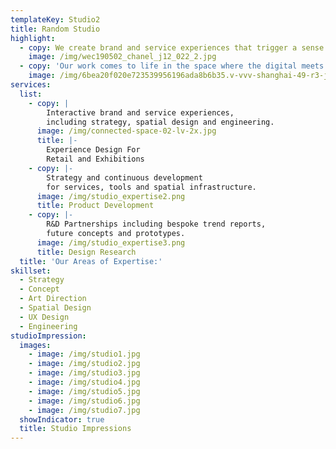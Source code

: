 ```yaml
---
templateKey: Studio2
title: Random Studio
highlight:
  - copy: We create brand and service experiences that trigger a sense of wonder.
    image: /img/wec190502_chanel_j12_022_2.jpg
  - copy: 'Our work comes to life in the space where the digital meets the physical. '
    image: /img/6bea20f020e723539956196ada8b6b35.v-vvv-shanghai-49-r3-jpg.jpg
services:
  list:
    - copy: |
        Interactive brand and service experiences,
        including strategy, spatial design and engineering.
      image: /img/connected-space-02-lv-2x.jpg
      title: |-
        Experience Design For
        Retail and Exhibitions
    - copy: |-
        Strategy and continuous development
        for services, tools and spatial infrastructure.
      image: /img/studio_expertise2.png
      title: Product Development
    - copy: |-
        R&D Partnerships including bespoke trend reports,
        future concepts and prototypes.
      image: /img/studio_expertise3.png
      title: Design Research
  title: 'Our Areas of Expertise:'
skillset:
  - Strategy
  - Concept
  - Art Direction
  - Spatial Design
  - UX Design
  - Engineering
studioImpression:
  images:
    - image: /img/studio1.jpg
    - image: /img/studio2.jpg
    - image: /img/studio3.jpg
    - image: /img/studio4.jpg
    - image: /img/studio5.jpg
    - image: /img/studio6.jpg
    - image: /img/studio7.jpg
  showIndicator: true
  title: Studio Impressions
---
```


